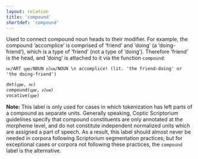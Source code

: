 ```yaml
---
layout: relation
title: 'compound'
shortdef: 'compound'
---
```


Used to connect compound noun heads to their modifier. For example, the compound ‘accomplice’ is comprised of ‘friend’ and ‘doing’ (a ‘doing-friend’), which is a type of ‘friend’ (not a type of ‘doing’). Therefore ‘friend’ is the head, and ‘doing’ is attached to it via the function `compound`:

~~~ sdparse
ⲡⲉ/ART ϣⲃⲣ/NOUN ⲣϩⲱⲃ/NOUN \n accomplice! (lit. 'the friend-doing' or 'the doing-friend')

det(ϣⲃⲣ, ⲡⲉ)
compound(ϣⲃⲣ, ⲣϩⲱⲃ)
vocative(ϣⲃⲣ)
~~~


**Note:** This label is only used for cases in which tokenization has left parts of a compound as separate units. Generally speaking, Coptic Scriptorium guidelines specify that compound constituents are only annotated at the morpheme level, and do not constitute independent normalized units which are assigned a part of speech. As a result, this label should almost never be needed in corpora following Scriptorium segmentation practices; but for exceptional cases or corpora not following these practices, the `compound` label is the alternative.
<!-- Interlanguage links updated Čt lis 12 09:43:18 CET 2020 -->
